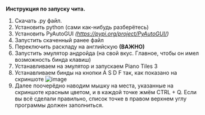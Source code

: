 <b>Инструкция по запуску чита.</b>
1. Скачать .py файл.
2. Установить python (сами как-нибудь разберётесь)
3. Установить PyAutoGUI <i>(https://pypi.org/project/PyAutoGUI/)</i>
4. Запустить скаченный ранее файл
5. Переключить раскладу на английскую <b>(ВАЖНО)</b>
6. Запустить эмулятор андройда (на свой вкус. Главное, чтобы он имел возможность бинда клавиш)
7. Устанавливаем на эмулятор и запускаем Piano Tiles 3
8. Устанавливаем бинды на кнопки A S D F так, как показано на скриншоте ![image](https://user-images.githubusercontent.com/55220741/110004644-b6903500-7d28-11eb-857a-350f6eb00ac8.png)
9. Далее поочерёдно наводим мышку на места, указанные на скриншоте красным цветом, и в каждой точке жмём CTRL + Q. Если вы всё сделали правильно, список точке в правом верхнем углу программы должен заполниться.
